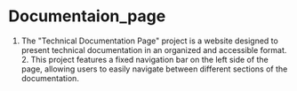 # Documentaion_page
1. The "Technical Documentation Page" project is a website designed to present technical documentation in an organized and accessible format. 2. This project features a fixed navigation bar on the left side of the page, allowing users to easily navigate between different sections of the documentation. 
